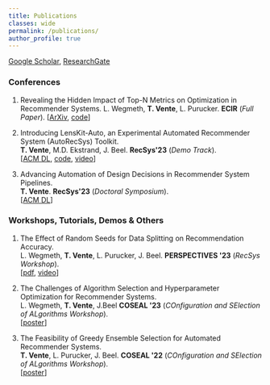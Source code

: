 ```yaml
---
title: Publications
classes: wide
permalink: /publications/
author_profile: true
---
```


[Google Scholar](https://scholar.google.com/citations?user=xcZpreUAAAAJ&hl=en&oi=ao), [ResearchGate](https://www.researchgate.net/profile/Tobias-Vente)


### Conferences

1. Revealing the Hidden Impact of Top-N Metrics on Optimization in Recommender Systems.
L. Wegmeth, **T. Vente**, L. Purucker. **ECIR** (_Full Paper_).
\[[ArXiv](https://arxiv.org/abs/2401.08444), [code](https://github.com/ISG-Siegen/scoring-optimizer)]  

2. Introducing LensKit-Auto, an Experimental Automated Recommender System (AutoRecSys) Toolkit.  
**T. Vente**, M.D. Ekstrand, J. Beel. **RecSys'23** (_Demo Track_).  
\[[ACM DL](https://dl.acm.org/doi/10.1145/3604915.3610656), [code](https://github.com/ISG-Siegen/lenskit-auto), [video](https://www.youtube.com/watch?v=OTZAb8E_IZI&t=4s)\]  

3. Advancing Automation of Design Decisions in Recommender System Pipelines.   
**T. Vente**. **RecSys'23** (_Doctoral Symposium_).  
\[[ACM DL](https://dl.acm.org/doi/abs/10.1145/3604915.3608886)]


### Workshops, Tutorials, Demos & Others

1. The Effect of Random Seeds for Data Splitting on Recommendation Accuracy.  
L. Wegmeth, **T. Vente**, L. Purucker, J. Beel. **PERSPECTIVES '23** (_RecSys Workshop_).  
\[[pdf](https://ceur-ws.org/Vol-3476/paper4.pdf), [video](https://perspectives-ws.github.io/2023/videos/#the-effect-of-random-seeds-for-data-splitting-on-recommendation-accuracy)\]  

2. The Challenges of Algorithm Selection and Hyperparameter Optimization for Recommender Systems.  
L. Wegmeth, **T. Vente**, J.Beel **COSEAL '23** (_COnfiguration and SElection of ALgorithms Workshop_).  
\[[poster](https://www.researchgate.net/publication/373825532_The_Challenges_of_Algorithm_Selection_and_Hyperparameter_Optimization_for_Recommender_Systems)\]  

3. The Feasibility of Greedy Ensemble Selection for Automated Recommender Systems.  
**T. Vente**, L. Purucker, J. Beel. **COSEAL '22** (_COnfiguration and SElection of ALgorithms Workshop_).  
\[[poster](https://www.researchgate.net/publication/373841225_The_Feasibility_of_Greedy_Ensemble_Selection_for_Automated_Recommender_Systems)\]


